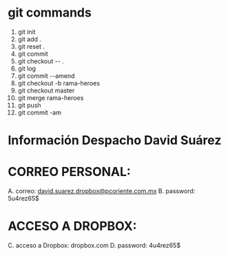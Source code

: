 # git commands

1. git init
2. git add .
3. git reset .
4. git commit
5. git checkout -- .
6. git log
7. git commit --amend
8. git checkout -b rama-heroes
9. git checkout master
10. git merge rama-heroes
11. git push
12. git commit -am

# Información Despacho David Suárez

# CORREO PERSONAL:

A. correo: david.suarez.dropbox@pcoriente.com.mx
B. password: 5u4rez65$

# ACCESO A DROPBOX:

C. acceso a Dropbox: dropbox.com
D. password: 4u4rez65$
